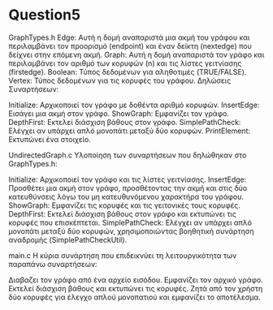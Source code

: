 # Question5

GraphTypes.h
Edge: Αυτή η δομή αναπαριστά μια ακμή του γράφου και περιλαμβάνει τον προορισμό (endpoint) και έναν δείκτη (nextedge) που δείχνει στην επόμενη ακμή.
Graph: Αυτή η δομή αναπαριστά τον γράφο και περιλαμβάνει τον αριθμό των κορυφών (n) και τις λίστες γειτνίασης (firstedge).
Boolean: Τύπος δεδομένων για αληθοτιμές (TRUE/FALSE).
Vertex: Τύπος δεδομένων για τις κορυφές του γράφου.
Δηλώσεις Συναρτήσεων:

Initialize: Αρχικοποιεί τον γράφο με δοθέντα αριθμό κορυφών.
InsertEdge: Εισάγει μια ακμή στον γράφο.
ShowGraph: Εμφανίζει τον γράφο.
DepthFirst: Εκτελεί διάσχιση βάθους στον γράφο.
SimplePathCheck: Ελέγχει αν υπάρχει απλό μονοπάτι μεταξύ δύο κορυφών.
PrintElement: Εκτυπώνει ένα στοιχείο.

UndirectedGraph.c
Υλοποίηση των συναρτήσεων που δηλώθηκαν στο GraphTypes.h:

Initialize: Αρχικοποιεί τον γράφο και τις λίστες γειτνίασης.
InsertEdge: Προσθέτει μια ακμή στον γράφο, προσθέτοντας την ακμή και στις δύο κατευθύνσεις λόγω του μη κατευθυνόμενου χαρακτήρα του γράφου.
ShowGraph: Εμφανίζει τις κορυφές και τις γειτονικές τους κορυφές.
DepthFirst: Εκτελεί διάσχιση βάθους στον γράφο και εκτυπώνει τις κορυφές που επισκέπτεται.
SimplePathCheck: Ελέγχει αν υπάρχει απλό μονοπάτι μεταξύ δύο κορυφών, χρησιμοποιώντας βοηθητική συνάρτηση αναδρομής (SimplePathCheckUtil).

main.c
Η κύρια συνάρτηση που επιδεικνύει τη λειτουργικότητα των παραπάνω συναρτήσεων:

Διαβαζει τον γράφο από ένα αρχείο εισόδου.
Εμφανίζει τον αρχικό γράφο.
Εκτελεί διάσχιση βάθους και εκτυπώνει τις κορυφές.
Ζητά από τον χρήστη δύο κορυφές για έλεγχο απλού μονοπατιού και εμφανίζει το αποτέλεσμα.
